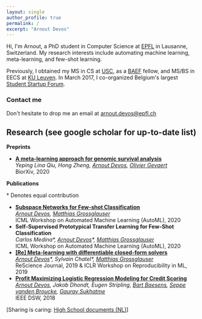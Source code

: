```yaml
---
layout: single
author_profile: true
permalink: /
excerpt: "Arnout Devos"
---
```


Hi, I'm Arnout, a PhD student in Computer Science at [EPFL](http://ic.epfl.ch) in Lausanne, Switzerland. My research interests include automating machine learning, meta-learning, and few-shot learning.

Previously, I obtained my MS in CS at [USC](http://www.usc.edu), as a [BAEF](http://www.baef.be) fellow, and MS/BS in EECS at [KU Leuven](https://www.kuleuven.be/english/).
In March 2017, I co-organized Belgium's largest [Student Startup Forum](https://arnoutdevos.github.io/Student-Startup-Forum-2017/).

### Contact me
Don't hesitate to drop me an email at [arnout.devos@epfl.ch](mailto:arnout.devos@epfl.ch)

<!---
## News
- :school_satchel: Aug 2019: passed my EPFL Computer Science PhD quals
- :microphone: May 2019: talk at the Workshop on Reproducibility in ML (ICLR 2019) [[video](<https://slideslive.com/38915881/reproducing-metalearning-with-differentiable-closedform-solvers>)]
- :microphone: Jan 2019: talk at the Applied ML Days [[slides](https://www.slideshare.net/ArnoutDevos/profit-maximizing-machine-learning-amld2019)]
- :computer: Nov 2019: 1st place in Computer Vision challenge @LauzHack 2018 [[devpost](<https://devpost.com/software/reducing-food-waste-with-hungry-students>)]
--->

## Research (see <a href="https://scholar.google.be/citations?user=S_6zsEwAAAAJ" style="text-decoration: none">google scholar</a> for up-to-date list)

**Preprints**
- [**A meta-learning approach for genomic survival analysis**](<https://www.biorxiv.org/content/10.1101/2020.04.21.053918v1.abstract>)  
  *Yeping Lina Qiu, Hong Zheng, <u>Arnout Devos</u>, [Olivier Gevaert](http://med.stanford.edu/gevaertlab.html)*  
  BiorXiv, 2020

**Publications**

\* Denotes equal contribution

- [**Subspace Networks for Few-shot Classification**](<https://arxiv.org/abs/1905.13613>)  
  *<u>Arnout Devos</u>, [Matthias Grossglauser](https://icapeople.epfl.ch/grossglauser/)*  
  ICML Workshop on Automated Machine Learning (AutoML), 2020
- **Self-Supervised Prototypical Transfer Learning for Few-Shot Classification**  
  *Carlos Medina\*, <u>Arnout Devos</u>\*, [Matthias Grossglauser](https://icapeople.epfl.ch/grossglauser/)*  
  ICML Workshop on Automated Machine Learning (AutoML), 2020
- [**[Re] Meta-learning with differentiable closed-form solvers**](<http://rescience.github.io/bibliography/Devos_2019.html>)  
  *<u>Arnout Devos</u>\*, Sylvain Chatel\*, [Matthias Grossglauser](https://icapeople.epfl.ch/grossglauser/)*  
  ReScience Journal, 2019 & ICLR Workshop on Reproducibility in ML, 2019
- [**Profit Maximizing Logistic Regression Modeling for Credit Scoring**](<https://ieeexplore.ieee.org/abstract/document/8439113>)  
  *<u>Arnout Devos</u>, Jakob Dhondt, Eugen Stripling, [Bart Baesens](https://www.bartbaesens.com/), [Seppe vanden Broucke](http://seppe.net/), [Gaurav Sukhatme](http://robotics.usc.edu/~gaurav/)*  
  IEEE DSW, 2018



[Sharing is caring: [High School documents (NL)](http://www.arnoutdevos.net/school.html)]
